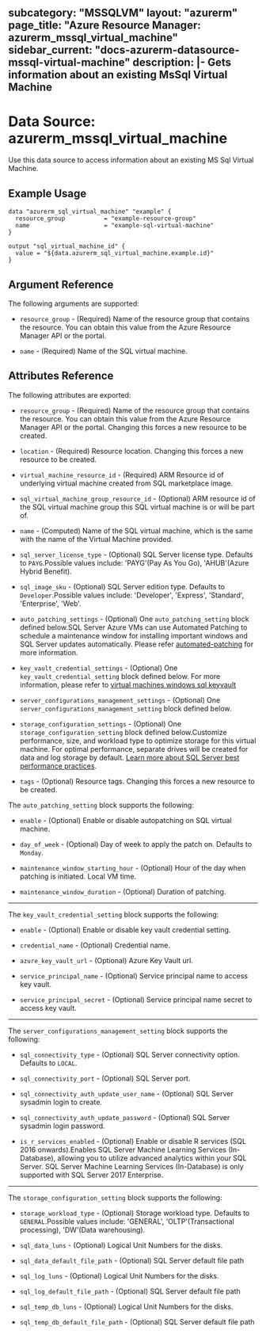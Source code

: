 subcategory: "MSSQLVM"
layout: "azurerm"
page_title: "Azure Resource Manager: azurerm_mssql_virtual_machine"
sidebar_current: "docs-azurerm-datasource-mssql-virtual-machine"
description: |-
  Gets information about an existing MsSql Virtual Machine
---

# Data Source: azurerm_mssql_virtual_machine

Use this data source to access information about an existing MS Sql Virtual Machine.


## Example Usage

```hcl
data "azurerm_sql_virtual_machine" "example" {
  resource_group           = "example-resource-group"
  name                     = "example-sql-virtual-machine"
}

output "sql_virtual_machine_id" {
  value = "${data.azurerm_sql_virtual_machine.example.id}"
}
```


## Argument Reference

The following arguments are supported:

* `resource_group` - (Required) Name of the resource group that contains the resource. You can obtain this value from the Azure Resource Manager API or the portal.

* `name` - (Required) Name of the SQL virtual machine.


## Attributes Reference

The following attributes are exported:

* `resource_group` - (Required) Name of the resource group that contains the resource. You can obtain this value from the Azure Resource Manager API or the portal. Changing this forces a new resource to be created.

* `location` - (Required) Resource location. Changing this forces a new resource to be created.

* `virtual_machine_resource_id` - (Required) ARM Resource id of underlying virtual machine created from SQL marketplace image.

* `sql_virtual_machine_group_resource_id` - (Optional) ARM resource id of the SQL virtual machine group this SQL virtual machine is or will be part of.

* `name` - (Computed) Name of the SQL virtual machine, which is the same with the name of the Virtual Machine provided.

* `sql_server_license_type` - (Optional) SQL Server license type. Defaults to `PAYG`.Possible values include: 'PAYG'(Pay As You Go), 'AHUB'(Azure Hybrid Benefit).

* `sql_image_sku` - (Optional) SQL Server edition type. Defaults to `Developer`.Possible values include: 'Developer', 'Express', 'Standard', 'Enterprise', 'Web'.

* `auto_patching_settings` - (Optional) One `auto_patching_setting` block defined below.SQL Server Azure VMs can use Automated Patching to schedule a maintenance window for installing important windows and SQL Server updates automatically. Please refer [automated-patching](https://docs.microsoft.com/en-us/azure/virtual-machines/windows/sql/virtual-machines-windows-sql-automated-patching) for more information.

* `key_vault_credential_settings` - (Optional) One `key_vault_credential_setting` block defined below. For more information, please refer to [virtual machines windows sql keyvault](https://docs.microsoft.com/en-us/azure/virtual-machines/windows/sql/virtual-machines-windows-ps-sql-keyvault)

* `server_configurations_management_settings` - (Optional) One `server_configurations_management_setting` block defined below.

* `storage_configuration_settings` - (Optional) One `storage_configuration_setting` block defined below.Customize performance, size, and workload type to optimize storage for this virtual machine. For optimal performance, separate drives will be created for data and log storage by default. [Learn more about SQL Server best performance practices](https://docs.microsoft.com/en-us/azure/virtual-machines/windows/sql/virtual-machines-windows-sql-performance).

* `tags` - (Optional) Resource tags. Changing this forces a new resource to be created.


The `auto_patching_setting` block supports the following:

* `enable` - (Optional) Enable or disable autopatching on SQL virtual machine.

* `day_of_week` - (Optional) Day of week to apply the patch on. Defaults to `Monday`.

* `maintenance_window_starting_hour` - (Optional) Hour of the day when patching is initiated. Local VM time.

* `maintenance_window_duration` - (Optional) Duration of patching.


---

The `key_vault_credential_setting` block supports the following:

* `enable` - (Optional) Enable or disable key vault credential setting.

* `credential_name` - (Optional) Credential name.

* `azure_key_vault_url` - (Optional) Azure Key Vault url.

* `service_principal_name` - (Optional) Service principal name to access key vault.

* `service_principal_secret` - (Optional) Service principal name secret to access key vault.

---

The `server_configurations_management_setting` block supports the following:

* `sql_connectivity_type` - (Optional) SQL Server connectivity option. Defaults to `LOCAL`.

* `sql_connectivity_port` - (Optional) SQL Server port.

* `sql_connectivity_auth_update_user_name` - (Optional) SQL Server sysadmin login to create.

* `sql_connectivity_auth_update_password` - (Optional) SQL Server sysadmin login password.

* `is_r_services_enabled` - (Optional) Enable or disable R services (SQL 2016 onwards).Enables SQL Server Machine Learning Services (In-Database), allowing you to utilize advanced analytics within your SQL Server. SQL Server Machine Learning Services (In-Database) is only supported with SQL Server 2017 Enterprise.

---

The `storage_configuration_setting` block supports the following:

* `storage_workload_type` - (Optional) Storage workload type. Defaults to `GENERAL`.Possible values include: 'GENERAL', 'OLTP'(Transactional processing), 'DW'(Data warehousing).

* `sql_data_luns` - (Optional) Logical Unit Numbers for the disks.

* `sql_data_default_file_path` - (Optional) SQL Server default file path

* `sql_log_luns` - (Optional) Logical Unit Numbers for the disks.

* `sql_log_default_file_path` - (Optional) SQL Server default file path

* `sql_temp_db_luns` - (Optional) Logical Unit Numbers for the disks.

* `sql_temp_db_default_file_path` - (Optional) SQL Server default file path



